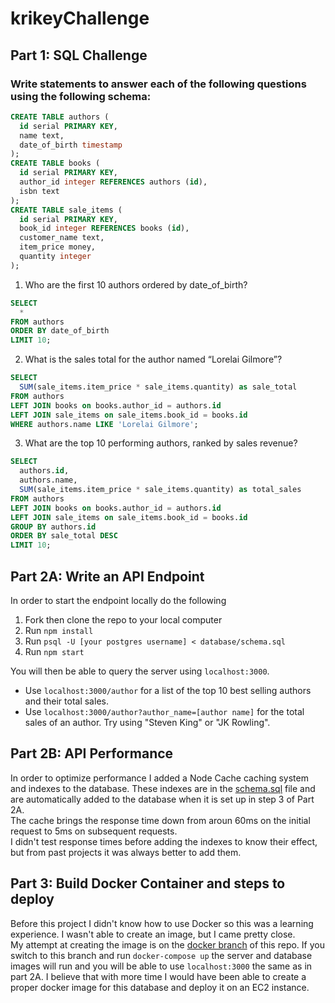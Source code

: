 # krikeyChallenge

## Part 1: SQL Challenge
### Write statements to answer each of the following questions using the following schema:
```sql
CREATE TABLE authors ( 
  id serial PRIMARY KEY, 
  name text, 
  date_of_birth timestamp 
); 
CREATE TABLE books ( 
  id serial PRIMARY KEY, 
  author_id integer REFERENCES authors (id), 
  isbn text
); 
CREATE TABLE sale_items ( 
  id serial PRIMARY KEY, 
  book_id integer REFERENCES books (id), 
  customer_name text, 
  item_price money, 
  quantity integer 
); 
```
1. Who are the first 10 authors ordered by date_of_birth?
```sql
SELECT
  *  
FROM authors
ORDER BY date_of_birth
LIMIT 10;
```

2. What is the sales total for the author named “Lorelai Gilmore”?
```sql
SELECT
  SUM(sale_items.item_price * sale_items.quantity) as sale_total
FROM authors
LEFT JOIN books on books.author_id = authors.id
LEFT JOIN sale_items on sale_items.book_id = books.id
WHERE authors.name LIKE 'Lorelai Gilmore';
```

3. What are the top 10 performing authors, ranked by sales revenue?
```sql
SELECT
  authors.id,
  authors.name,
  SUM(sale_items.item_price * sale_items.quantity) as total_sales
FROM authors
LEFT JOIN books on books.author_id = authors.id
LEFT JOIN sale_items on sale_items.book_id = books.id
GROUP BY authors.id
ORDER BY sale_total DESC
LIMIT 10;
```
## Part 2A: Write an API Endpoint
In order to start the endpoint locally do the following
  1. Fork then clone the repo to your local computer
  2. Run `npm install`
  3. Run `psql -U [your postgres username] < database/schema.sql`
  4. Run `npm start`

You will then be able to query the server using `localhost:3000`.  
* Use `localhost:3000/author` for a list of the top 10 best selling authors and their total sales. 
* Use `localhost:3000/author?author_name=[author name]` for the total sales of an author.  Try using "Steven King" or "JK Rowling".

## Part 2B: API Performance
In order to optimize performance I added a Node Cache caching system and indexes to the database.  These indexes are in the [schema.sql](https://github.com/gusfel/krikeyChallenge/blob/main/database/schema.sql) file and are automatically added to the database when it is set up in step 3 of Part 2A.  
The cache brings the response time down from aroun 60ms on the initial request to 5ms on subsequent requests.  
I didn't test response times before adding the indexes to know their effect, but from past projects it was always better to add them.

## Part 3: Build Docker Container and steps to deploy
Before this project I didn't know how to use Docker so this was a learning experience.  I wasn't able to create an image, but I came pretty close.  
My attempt at creating the image is on the [docker branch](https://github.com/gusfel/krikeyChallenge/tree/docker) of this repo.  If you switch to this branch and run `docker-compose up` the server and database images will run and you will be able to use `localhost:3000` the same as in part 2A.  I believe that with more time I would have been able to create a proper docker image for this database and deploy it on an EC2 instance.
